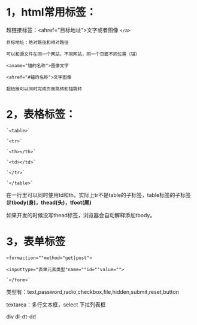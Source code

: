# 1，html常用标签：

超链接标签：<ahref="目标地址">文字或者图像 `</a>`

    目标地址：绝对路径和相对路径

    可以和源文件在同一个网站，不同网站，同一个页面不同位置（锚）

    <aname="锚的名称">图像文字

    <ahref="#锚的名称">文字图像

    超链接可以同时完成页面跳转和锚跳转


# 2，表格标签：

    `<table>`

    `<tr>`

    `<th></th>`

    `<td></td>`

    `</tr>`

    `</table>`

在一行里可以同时使用td和th，实际上tr不是table的子标签，table标签的子标签是**tbody(身)，thead(头)，tfoot(尾)** 

如果开发的时候没写thead标签，浏览器会自动解释添加tbody。


# 3，表单标签


    <formaction=""method="get|post">

    <inputtype="表单元素类型"name=""id=""value="">

    `</form>`

类型有：text,password,radio,checkbox,file,hidden,submit,reset,button

textarea：多行文本框，select 下拉列表框

div dl-dt-dd
